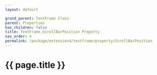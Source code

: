 ```yaml
---
layout: default

grand_parent: TextFrame Class
parent: Properties
has_children: false
title: TextFrame.ScrollBarPosition Property
nav_order: 4
permalink: /package/extension4/textframe/property/ScrollBarPosition
---
```

# {{ page.title }}